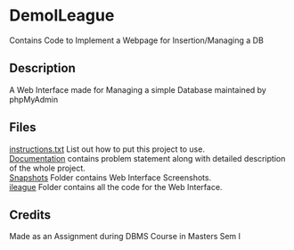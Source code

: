 # DemoILeague
Contains Code to Implement a Webpage for Insertion/Managing a DB

## Description
A Web Interface made for Managing a simple Database maintained by phpMyAdmin

## Files
<a href="instructions.txt">instructions.txt</a> List out how to put this project to use.<br>
<a href="Documentation.pdf">Documentation</a> contains problem statement along with detailed description of the whole project.<br>
<a href="Snapshots">Snapshots</a> Folder contains Web Interface Screenshots.<br>
<a href="ileague">ileague</a> Folder contains all the code for the Web Interface.

## Credits
Made as an Assignment during DBMS Course in Masters Sem I

